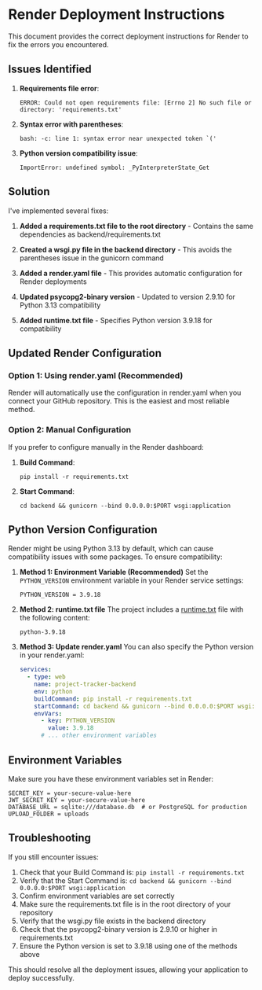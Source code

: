# Render Deployment Instructions

This document provides the correct deployment instructions for Render to fix the errors you encountered.

## Issues Identified

1. **Requirements file error**:
   ```
   ERROR: Could not open requirements file: [Errno 2] No such file or directory: 'requirements.txt'
   ```

2. **Syntax error with parentheses**:
   ```
   bash: -c: line 1: syntax error near unexpected token `('
   ```

3. **Python version compatibility issue**:
   ```
   ImportError: undefined symbol: _PyInterpreterState_Get
   ```

## Solution

I've implemented several fixes:

1. **Added a requirements.txt file to the root directory** - Contains the same dependencies as backend/requirements.txt

2. **Created a wsgi.py file in the backend directory** - This avoids the parentheses issue in the gunicorn command

3. **Added a render.yaml file** - This provides automatic configuration for Render deployments

4. **Updated psycopg2-binary version** - Updated to version 2.9.10 for Python 3.13 compatibility

5. **Added runtime.txt file** - Specifies Python version 3.9.18 for compatibility

## Updated Render Configuration

### Option 1: Using render.yaml (Recommended)

Render will automatically use the configuration in render.yaml when you connect your GitHub repository. This is the easiest and most reliable method.

### Option 2: Manual Configuration

If you prefer to configure manually in the Render dashboard:

1. **Build Command**:
   ```
   pip install -r requirements.txt
   ```

2. **Start Command**:
   ```
   cd backend && gunicorn --bind 0.0.0.0:$PORT wsgi:application
   ```

## Python Version Configuration

Render might be using Python 3.13 by default, which can cause compatibility issues with some packages. To ensure compatibility:

1. **Method 1: Environment Variable (Recommended)**
   Set the `PYTHON_VERSION` environment variable in your Render service settings:
   ```
   PYTHON_VERSION = 3.9.18
   ```

2. **Method 2: runtime.txt file**
   The project includes a [runtime.txt](file:///c:/whitelist%20group%20project/runtime.txt) file with the following content:
   ```
   python-3.9.18
   ```

3. **Method 3: Update render.yaml**
   You can also specify the Python version in your render.yaml:
   ```yaml
   services:
     - type: web
       name: project-tracker-backend
       env: python
       buildCommand: pip install -r requirements.txt
       startCommand: cd backend && gunicorn --bind 0.0.0.0:$PORT wsgi:application
       envVars:
         - key: PYTHON_VERSION
           value: 3.9.18
         # ... other environment variables
   ```

## Environment Variables

Make sure you have these environment variables set in Render:

```
SECRET_KEY = your-secure-value-here
JWT_SECRET_KEY = your-secure-value-here
DATABASE_URL = sqlite:///database.db  # or PostgreSQL for production
UPLOAD_FOLDER = uploads
```

## Troubleshooting

If you still encounter issues:

1. Check that your Build Command is: `pip install -r requirements.txt`
2. Verify that the Start Command is: `cd backend && gunicorn --bind 0.0.0.0:$PORT wsgi:application`
3. Confirm environment variables are set correctly
4. Make sure the requirements.txt file is in the root directory of your repository
5. Verify that the wsgi.py file exists in the backend directory
6. Check that the psycopg2-binary version is 2.9.10 or higher in requirements.txt
7. Ensure the Python version is set to 3.9.18 using one of the methods above

This should resolve all the deployment issues, allowing your application to deploy successfully.